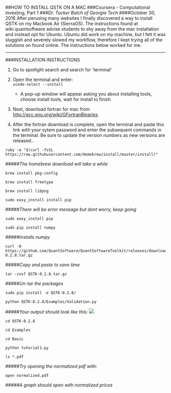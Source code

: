 ##HOW TO INSTALL QSTK ON A MAC
###Coursera - Computational Investing, Part 1
###*Dr. Tucker Balch of Georgia Tech*
####October 30, 2016
After perusing many websites I finally discovered a way to install
QSTK on my Macbook Air (SierraOS).  The instructions found at wiki.quantsoftware
advise students to shy away from the mac installation and instead
opt for Ubuntu. Ubuntu did work on my machine, but I felt it was sluggish and
severely slowed my workflow, therefore I kept trying all of the solutions on found
online. The instructions below worked for me.

-----------------------------------------------------------------
###INSTALLATION INSTRUCTIONS
1. Go to spotlight search and search for 'terminal'

2. Open the terminal and enter:  
```	xcode-select --install ```  
	* A pop-up window will appear asking you about installing tools, choose install tools, wait for install to finish

3. Next, download fortran for mac from http://gcc.gnu.org/wiki/GFortranBinaries

4. After the fortran download is complete, open the terminal and paste this link with your sytem password and enter the subsequent commands in the terminal. Be sure to update the version numbers as new versions are released..
```
ruby -e "$(curl -fsSL https://raw.githubusercontent.com/Homebrew/install/master/install)"
```
#####*The homebrew download will take a while*
```
brew install pkg-config
```
```
brew install freetype
```
```
brew install libpng
```
```
sudo easy_install install pip
```
#####*There will be error message but dont worry, keep going*
```
sudo easy_install pip
```
```
sudo pip install numpy
```
#####*Installs numpy*
```
curl -O https://github.com/QuantSoftware/QuantSoftwareToolkit/releases/download/0.2.8/QSTK-0.2.8.tar.gz
```
#####*Copy and paste to save time*
```
tar -zxvf QSTK-0.2.8.tar.gz
```
#####*Un-tar the packages*
```
sudo pip install -e QSTK-0.2.8/
```
```
python QSTK-0.2.8/Examples/Validation.py
```

#####*Your output should look like this:*
![](https://cloud.githubusercontent.com/assets/7787405/19863916/73b63b38-9f6c-11e6-97ff-ab4bba6a19f3.png)

```
cd QSTK-0.2.8
```
```
cd Examples
```
```
cd Basic
```
```
python tutorial1.py
```
```
ls *.pdf
```
#####*Try opening the normalized pdf with:*
```
open normalized.pdf
```
#####*A graph should open with normalized prices*